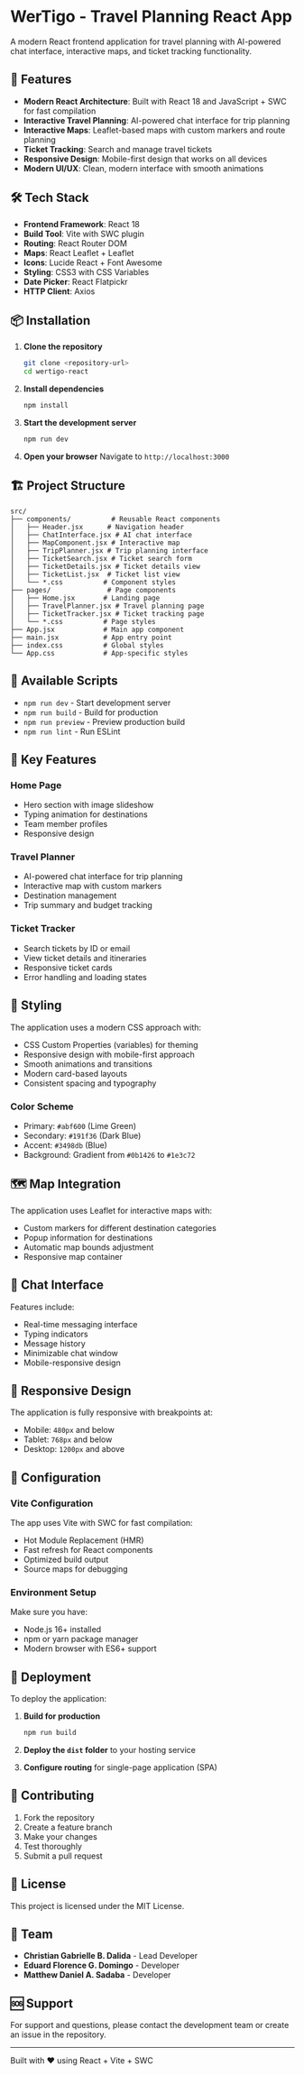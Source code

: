 # WerTigo - Travel Planning React App

A modern React frontend application for travel planning with AI-powered chat interface, interactive maps, and ticket tracking functionality.

## 🚀 Features

- **Modern React Architecture**: Built with React 18 and JavaScript + SWC for fast compilation
- **Interactive Travel Planning**: AI-powered chat interface for trip planning
- **Interactive Maps**: Leaflet-based maps with custom markers and route planning
- **Ticket Tracking**: Search and manage travel tickets
- **Responsive Design**: Mobile-first design that works on all devices
- **Modern UI/UX**: Clean, modern interface with smooth animations

## 🛠️ Tech Stack

- **Frontend Framework**: React 18
- **Build Tool**: Vite with SWC plugin
- **Routing**: React Router DOM
- **Maps**: React Leaflet + Leaflet
- **Icons**: Lucide React + Font Awesome
- **Styling**: CSS3 with CSS Variables
- **Date Picker**: React Flatpickr
- **HTTP Client**: Axios

## 📦 Installation

1. **Clone the repository**
   ```bash
   git clone <repository-url>
   cd wertigo-react
   ```

2. **Install dependencies**
   ```bash
   npm install
   ```

3. **Start the development server**
   ```bash
   npm run dev
   ```

4. **Open your browser**
   Navigate to `http://localhost:3000`

## 🏗️ Project Structure

```
src/
├── components/          # Reusable React components
│   ├── Header.jsx      # Navigation header
│   ├── ChatInterface.jsx # AI chat interface
│   ├── MapComponent.jsx # Interactive map
│   ├── TripPlanner.jsx # Trip planning interface
│   ├── TicketSearch.jsx # Ticket search form
│   ├── TicketDetails.jsx # Ticket details view
│   ├── TicketList.jsx  # Ticket list view
│   └── *.css          # Component styles
├── pages/              # Page components
│   ├── Home.jsx       # Landing page
│   ├── TravelPlanner.jsx # Travel planning page
│   ├── TicketTracker.jsx # Ticket tracking page
│   └── *.css          # Page styles
├── App.jsx            # Main app component
├── main.jsx           # App entry point
├── index.css          # Global styles
└── App.css            # App-specific styles
```

## 🎯 Available Scripts

- `npm run dev` - Start development server
- `npm run build` - Build for production
- `npm run preview` - Preview production build
- `npm run lint` - Run ESLint

## 🌟 Key Features

### Home Page
- Hero section with image slideshow
- Typing animation for destinations
- Team member profiles
- Responsive design

### Travel Planner
- AI-powered chat interface for trip planning
- Interactive map with custom markers
- Destination management
- Trip summary and budget tracking

### Ticket Tracker
- Search tickets by ID or email
- View ticket details and itineraries
- Responsive ticket cards
- Error handling and loading states

## 🎨 Styling

The application uses a modern CSS approach with:
- CSS Custom Properties (variables) for theming
- Responsive design with mobile-first approach
- Smooth animations and transitions
- Modern card-based layouts
- Consistent spacing and typography

### Color Scheme
- Primary: `#abf600` (Lime Green)
- Secondary: `#191f36` (Dark Blue)
- Accent: `#3498db` (Blue)
- Background: Gradient from `#0b1426` to `#1e3c72`

## 🗺️ Map Integration

The application uses Leaflet for interactive maps with:
- Custom markers for different destination categories
- Popup information for destinations
- Automatic map bounds adjustment
- Responsive map container

## 💬 Chat Interface

Features include:
- Real-time messaging interface
- Typing indicators
- Message history
- Minimizable chat window
- Mobile-responsive design

## 📱 Responsive Design

The application is fully responsive with breakpoints at:
- Mobile: `480px` and below
- Tablet: `768px` and below
- Desktop: `1200px` and above

## 🔧 Configuration

### Vite Configuration
The app uses Vite with SWC for fast compilation:
- Hot Module Replacement (HMR)
- Fast refresh for React components
- Optimized build output
- Source maps for debugging

### Environment Setup
Make sure you have:
- Node.js 16+ installed
- npm or yarn package manager
- Modern browser with ES6+ support

## 🚀 Deployment

To deploy the application:

1. **Build for production**
   ```bash
   npm run build
   ```

2. **Deploy the `dist` folder** to your hosting service

3. **Configure routing** for single-page application (SPA)

## 🤝 Contributing

1. Fork the repository
2. Create a feature branch
3. Make your changes
4. Test thoroughly
5. Submit a pull request

## 📄 License

This project is licensed under the MIT License.

## 👥 Team

- **Christian Gabrielle B. Dalida** - Lead Developer
- **Eduard Florence G. Domingo** - Developer
- **Matthew Daniel A. Sadaba** - Developer

## 🆘 Support

For support and questions, please contact the development team or create an issue in the repository.

---

Built with ❤️ using React + Vite + SWC 